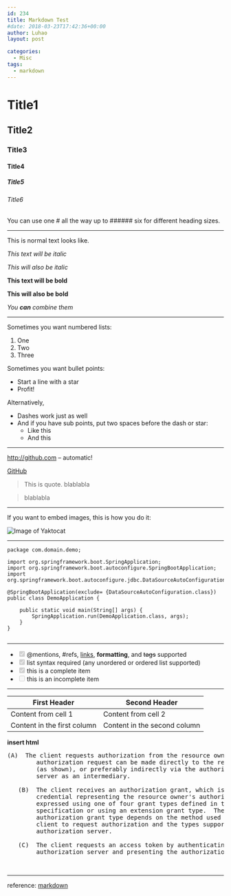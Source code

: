 ```yaml
---
id: 234
title: Markdown Test
#date: 2018-03-23T17:42:36+00:00
author: Luhao
layout: post

categories:
  - Misc
tags:
  - markdown
---
```


# Title1

## Title2

### Title3

#### Title4

##### Title5

###### Title6

You can use one # all the way up to ###### six for different heading sizes.

---

This is normal text looks like.

_This text will be italic_

_This will also be italic_

**This text will be bold**

**This will also be bold**

_You **can** combine them_

---

Sometimes you want numbered lists:

1. One
2. Two
3. Three

Sometimes you want bullet points:

- Start a line with a star
- Profit!

Alternatively,

- Dashes work just as well
- And if you have sub points, put two spaces before the dash or star:
  - Like this
  - And this

---

http://github.com &#8211; automatic!

[GitHub](http://github.com)

> This is quote. blablabla

> blablabla

---

If you want to embed images, this is how you do it:

![Image of Yaktocat](https://octodex.github.com/images/yaktocat.png)

---

<pre class="line-numbers prism-highlight" data-start="1"><code class="language-java">package com.domain.demo;

import org.springframework.boot.SpringApplication;
import org.springframework.boot.autoconfigure.SpringBootApplication;
import org.springframework.boot.autoconfigure.jdbc.DataSourceAutoConfiguration;

@SpringBootApplication(exclude= {DataSourceAutoConfiguration.class})
public class DemoApplication {

    public static void main(String[] args) {
        SpringApplication.run(DemoApplication.class, args);
    }
}

</code></pre>

---

- <input style="margin-right:5px" type="checkbox" class="task-list-item-checkbox" checked disabled />@mentions, #refs, [links](), **formatting**, and <del>tags</del> supported
- <input style="margin-right:5px" type="checkbox" class="task-list-item-checkbox" checked disabled />list syntax required (any unordered or ordered list supported)
- <input style="margin-right:5px" type="checkbox" class="task-list-item-checkbox" checked disabled />this is a complete item
- <input style="margin-right:5px" type="checkbox" class="task-list-item-checkbox" disabled />this is an incomplete item

---

| First Header                | Second Header                |
| --------------------------- | ---------------------------- |
| Content from cell 1         | Content from cell 2          |
| Content in the first column | Content in the second column |

**insert html**

</p>

<pre>(A)  The client requests authorization from the resource owner.  The
        authorization request can be made directly to the resource owner
        (as shown), or preferably indirectly via the authorization
        server as an intermediary.

   (B)  The client receives an authorization grant, which is a
        credential representing the resource owner's authorization,
        expressed using one of four grant types defined in this
        specification or using an extension grant type.  The
        authorization grant type depends on the method used by the
        client to request authorization and the types supported by the
        authorization server.

   (C)  The client requests an access token by authenticating with the
        authorization server and presenting the authorization grant.

    </pre>

</p>

---

reference: [markdown](https://guides.github.com/features/mastering-markdown/)
